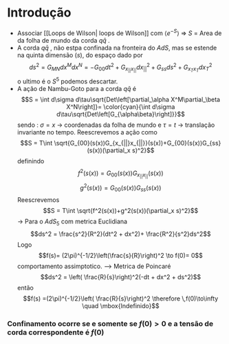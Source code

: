 # Introdução
- Associar [[Loops de Wilson| loops de Wilson]]  com $\langle e^{-S}\rangle$  => $S$ = Area de da folha de mundo da corda $q\bar{q}$ .
- A corda $q\bar{q}$ , não estpa confinada na fronteira do $AdS$, mas se estende na quinta dimensão ($s$), do espaço dado por $$ds^2  = G_{MN}dx^M dx^N=-G_{00}dt^2+ G_{x_{||}x_{||}}dx_{||}^2+ G_{ss}ds^2 + G_{x_Tx_T}dx_T^2$$ o ultimo é o $S^5$ podemos descartar.
- A ação de Nambu-Goto para a corda $q\bar{q}$  é $$S = \int d\sigma d\tau\sqrt{Det\left[\partial_\alpha X^M\partial_\beta X^N\right]}= \color{cyan}{\int d\sigma d\tau\sqrt{Det\left[G_{\alpha\beta}\right]}}$$sendo : $\sigma=x$ -> coordenadas da folha de mundo e $\tau = t$ -> translação invariante no tempo. Reescrevemos a ação como $$S = T\int \sqrt{G_{00}(s(x))G_{x_{||}x_{||}}(s(x))+G_{00}(s(x))G_{ss}(s(x))(\partial_x s)^2}$$ definindo $$f^2(s(x))=G_{00}(s(x))G_{x_{||}x_{||}}(s(x))$$$$g^2(s(x))=G_{00}(s(x))G_{ss}(s(x))$$ Reescrevemos $$S = T\int \sqrt{f^2(s(x))+g^2(s(x))(\partial_x s)^2}$$-> Para o $AdS_5$ com metrica Euclidiana $$ds^2 = \frac{s^2}{R^2}(dt^2 + dx^2)+ \frac{R^2}{s^2}ds^2$$Logo $$f(s)= (2\pi)^{-1/2}\left(\frac{s}{R}\right)^2 \to f(0)= 0$$comportamento assimptotico.
	--> Metrica de Poincaré$$ds^2 = \left( \frac{R}{s}\right)^2(-dt + dx^2 + ds^2)$$então$$f(s) =(2\pi)^{-1/2}\left( \frac{R}{s}\right)^2 \therefore \,f(0)\to\infty \quad \mbox{Indefinido}$$
### Confinamento ocorre se e somente se $f(0)>0$ e a tensão de corda correspondente é $f(0)$ 
